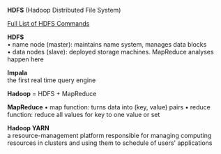 **HDFS** (Hadoop Distributed File System)

[Full List of HDFS Commands](https://hadoop.apache.org/docs/current/hadoop-project-dist/hadoop-common/FileSystemShell.html)  

**HDFS**  
•  name node (master): maintains name system, manages data blocks  
•  data nodes (slave): deployed storage machines. MapReduce analyses happen here

**Impala**  
the first real time query engine

**Hadoop** = HDFS + MapReduce

**MapReduce** 
•  map function: turns data into (key, value) pairs
•  reduce function: reduce all values for key to one value or set


**Hadoop YARN**  
a resource-management platform responsible for managing computing resources in clusters and using them to schedule of users' applications


